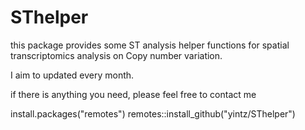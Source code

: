 # SThelper
this package provides some ST analysis helper functions for spatial transcriptomics analysis on Copy number variation. 

I aim to updated every month.

if there is anything you need, please feel free to contact me


install.packages("remotes")
remotes::install_github("yintz/SThelper")


